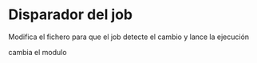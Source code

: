 # Disparador del job

Modifica el fichero para que el job detecte el cambio y lance la ejecución

cambia el modulo
